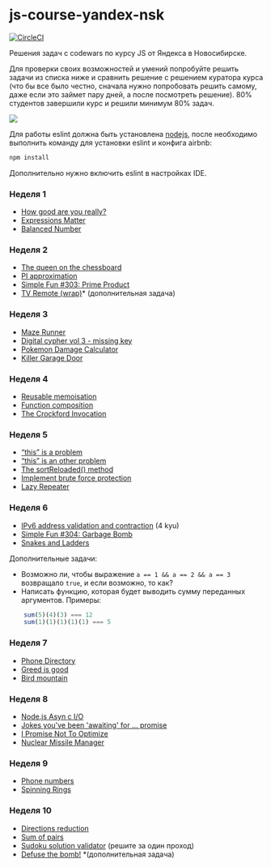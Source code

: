 # js-course-yandex-nsk

[![CircleCI](https://circleci.com/gh/noveogroup-amorgunov/js-course-yandex-nsk.svg?style=svg)](https://circleci.com/gh/noveogroup-amorgunov/js-course-yandex-nsk)

Решения задач с codewars по курсу JS от Яндекса в Новосибирске.

Для проверки своих возможностей и умений попробуйте решить задачи из списка ниже и сравнить решение с решением куратора курса (что бы все было честно, сначала нужно попробовать решить самому, даже если это займет пару дней, а после посмотреть решение). 80% студентов завершили курс и решили минимум 80% задач.

![](https://media3.giphy.com/media/CjmvTCZf2U3p09Cn0h/giphy.gif?cid=790b7611b1ec880e8626f2e0ffd0f0e31dd293ca181f903d&rid=giphy.gif)

Для работы eslint должна быть установлена [nodejs](https://nodejs.org/en/),
после необходимо выполнить команду для установки eslint и конфига airbnb:

```bash
npm install
```

Дополнительно нужно включить eslint в настройках IDE.

### Неделя 1

- [How good are you really?](https://www.codewars.com/kata/5601409514fc93442500010b)
- [Expressions Matter](https://www.codewars.com/kata/5ae62fcf252e66d44d00008e)
- [Balanced Number](https://www.codewars.com/kata/5a4e3782880385ba68000018)

### Неделя 2

- [The queen on the chessboard](https://www.codewars.com/kata/5aa1031a7c7a532be30000e5)
- [PI approximation](https://www.codewars.com/kata/550527b108b86f700000073f)
- [Simple Fun #303: Prime Product](https://www.codewars.com/kata/592538b3071ba54511000219)
- [TV Remote (wrap)](https://www.codewars.com/kata/5b2c2c95b6989da552000120)* (дополнительная задача)

### Неделя 3

- [Maze Runner](https://www.codewars.com/kata/58663693b359c4a6560001d6)
- [Digital cypher vol 3 - missing key](https://www.codewars.com/kata/5930d8a4b8c2d9e11500002a)
- [Pokemon Damage Calculator](https://www.codewars.com/kata/536e9a7973130a06eb000e9f)
- [Killer Garage Door](https://www.codewars.com/kata/58b1ae711fcffa34090000ea)

### Неделя 4

- [Reusable memoisation](https://www.codewars.com/kata/5b773b698adeaeb6b80000df)
- [Function composition](https://www.codewars.com/kata/5655c60db4c2ce0c2e000026)
- [The Crockford Invocation](https://www.codewars.com/kata/57e7d21f6603f6e31f00007c)

### Неделя 5

- [“this” is a problem](https://www.codewars.com/kata/this-is-a-problem/javascript)
- [“this” is an other problem](https://www.codewars.com/kata/547f1a8d4a437abdf800055c)
- [The sortReloaded() method](https://www.codewars.com/kata/5610a8eeb9a84d624b000005)
- [Implement brute force protection](https://www.codewars.com/kata/586a514cc66d18807f0000a6)
- [Lazy Repeater](https://www.codewars.com/kata/51fc3beb41ecc97ee20000c3)

### Неделя 6

- [IPv6 address validation and contraction](https://www.codewars.com/kata/54fa4e210609868fce0002bf) (4 kyu)
- [Simple Fun #304: Garbage Bomb](https://www.codewars.com/kata/simple-fun-number-304-garbage-bomb/javascript)
- [Snakes and Ladders](https://www.codewars.com/kata/snakes-and-ladders-1)

Дополнительные задачи:

- Возможно ли, чтобы выражение `a == 1 && a == 2 && a == 3` возвращало `true`, и если возможно, то как?
- Написать функцию, которая будет выводить сумму переданных аргументов. Примеры:

```js
    sum(5)(4)(3) === 12
    sum(1)(1)(1)(1)(1) === 5
```

### Неделя 7

- [Phone Directory](https://www.codewars.com/kata/56baeae7022c16dd7400086e)
- [Greed is good](https://www.codewars.com/kata/5270d0d18625160ada0000e4)
- [Bird mountain](https://www.codewars.com/kata/5c09ccc9b48e912946000157)

### Неделя 8

- [Node.js Asyn c I/O](https://www.codewars.com/kata/node-dot-js-async-i-slash-o)
- [Jokes you've been 'awaiting' for ... promise](https://www.codewars.com/kata/5a353a478f27f244a1000076)
- [I Promise Not To Optimize](https://www.codewars.com/kata/58d014421c694f71630000bc)
- [Nuclear Missile Manager](https://www.codewars.com/kata/567ed5db4089538eea000010)

### Неделя 9

- [Phone numbers](https://www.codewars.com/kata/582b59f45ad9526ae6000249)
- [Spinning Rings](https://www.codewars.com/kata/59b0b7cd2a00d219ab0000c5)

### Неделя 10

- [Directions reduction](https://www.codewars.com/kata/550f22f4d758534c1100025a)
- [Sum of pairs](https://www.codewars.com/kata/54d81488b981293527000c8f)
- [Sudoku solution validator](https://www.codewars.com/kata/529bf0e9bdf7657179000008) (решите за один проход)
- [Defuse the bomb!](https://www.codewars.com/kata/defuse-the-bombs/javascript) *(дополнительная задача)
